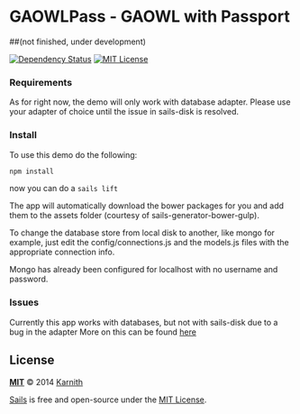 # GAOWLPass - GAOWL with Passport
##(not finished, under development)

[![Dependency Status][dependency-image]][dependency-url] [![MIT License][license-image]][license-url]

### Requirements

As for right now, the demo will only work with database adapter. Please use your adapter of choice until the issue in sails-disk is resolved.

### Install

To use this demo do the following:

```sh
npm install
```

now you can do a ``` sails lift ```

The app will automatically download the bower packages for you and add them to the assets folder (courtesy of sails-generator-bower-gulp).

To change the database store from local disk to another, like mongo for example, just edit the config/connections.js and the models.js files with the appropriate connection info.

Mongo has already been configured for localhost with no username and password.

### Issues

Currently this app works with databases, but not with sails-disk due to a bug in the adapter
More on this can be found [here](https://github.com/balderdashy/sails-disk/issues/21)

## License

**[MIT](./LICENSE)**
&copy; 2014 [Karnith](http://github.com/Karnith)

[Sails](http://sailsjs.org) is free and open-source under the [MIT License](http://sails.mit-license.org/).

[license-image]: http://img.shields.io/badge/license-MIT-blue.svg?style=flat
[license-url]: LICENSE.md

[dependency-image]: https://gemnasium.com/Karnith/GAOWLPass.svg?style=flat
[dependency-url]: https://gemnasium.com/Karnith/GAOWLPass

[coverage-image]: http://img.shields.io/coveralls/Karnith/GOWLPass/master.svg?style=flat
[coverage-url]: https://coveralls.io/r/Karnith/GOWLPass?branch=master
